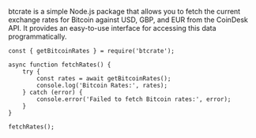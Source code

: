 btcrate is a simple Node.js package that allows you to fetch the  current exchange rates for Bitcoin against USD, GBP, and EUR from the  CoinDesk API. It provides an easy-to-use interface for accessing this  data programmatically.

```
const { getBitcoinRates } = require('btcrate');

async function fetchRates() {
    try {
        const rates = await getBitcoinRates();
        console.log('Bitcoin Rates:', rates);
    } catch (error) {
        console.error('Failed to fetch Bitcoin rates:', error);
    }
}

fetchRates();

```

